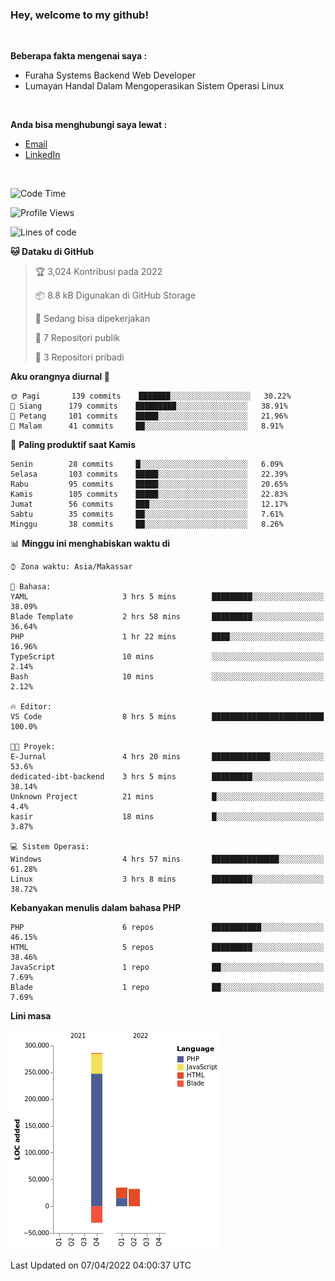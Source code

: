 <h3>Hey, welcome to my github!</h3>

<br>

<p><strong>Beberapa fakta mengenai saya :</strong></p>

<ul>
  <li>Furaha Systems Backend Web Developer</li>
  <li>Lumayan Handal Dalam Mengoperasikan Sistem Operasi Linux</li>
</ul>

<br>

<p><strong>Anda bisa menghubungi saya lewat :</strong></p>

<ul>
  <li><a href="mailto:renaldiapriyanto419@gmail.com">Email</a></li>
  <li><a href="https://www.linkedin.com/in/renaldi-kadang-314314206/">LinkedIn</a></li>
</ul>

<br>

<!--START_SECTION:waka-->
![Code Time](http://img.shields.io/badge/Code%20Time-55%20hrs%2048%20mins-blue)

![Profile Views](http://img.shields.io/badge/Profil%20dilihat-2-blue)

![Lines of code](https://img.shields.io/badge/Sejak%20Hello%20World%20aku%20telah%20menulis-323%20Thousand%20baris%20kode-blue)

**🐱 Dataku di GitHub** 

> 🏆 3,024 Kontribusi pada 2022
 > 
> 📦 8.8 kB Digunakan di GitHub Storage 
 > 
> 💼 Sedang bisa dipekerjakan
 > 
> 📜 7 Repositori publik 
 > 
> 🔑 3 Repositori pribadi  
 > 
**Aku orangnya diurnal 🐤** 

```text
🌞 Pagi       139 commits    ███████░░░░░░░░░░░░░░░░░░   30.22% 
🌆 Siang      179 commits    █████████░░░░░░░░░░░░░░░░   38.91% 
🌃 Petang     101 commits    █████░░░░░░░░░░░░░░░░░░░░   21.96% 
🌙 Malam      41 commits     ██░░░░░░░░░░░░░░░░░░░░░░░   8.91%

```
📅 **Paling produktif saat Kamis** 

```text
Senin        28 commits     █░░░░░░░░░░░░░░░░░░░░░░░░   6.09% 
Selasa       103 commits    █████░░░░░░░░░░░░░░░░░░░░   22.39% 
Rabu         95 commits     █████░░░░░░░░░░░░░░░░░░░░   20.65% 
Kamis        105 commits    █████░░░░░░░░░░░░░░░░░░░░   22.83% 
Jumat        56 commits     ███░░░░░░░░░░░░░░░░░░░░░░   12.17% 
Sabtu        35 commits     ██░░░░░░░░░░░░░░░░░░░░░░░   7.61% 
Minggu       38 commits     ██░░░░░░░░░░░░░░░░░░░░░░░   8.26%

```


📊 **Minggu ini menghabiskan waktu di** 

```text
⌚︎ Zona waktu: Asia/Makassar

💬 Bahasa: 
YAML                     3 hrs 5 mins        █████████░░░░░░░░░░░░░░░░   38.09% 
Blade Template           2 hrs 58 mins       █████████░░░░░░░░░░░░░░░░   36.64% 
PHP                      1 hr 22 mins        ████░░░░░░░░░░░░░░░░░░░░░   16.96% 
TypeScript               10 mins             ░░░░░░░░░░░░░░░░░░░░░░░░░   2.14% 
Bash                     10 mins             ░░░░░░░░░░░░░░░░░░░░░░░░░   2.12%

🔥 Editor: 
VS Code                  8 hrs 5 mins        █████████████████████████   100.0%

🐱‍💻 Proyek: 
E-Jurnal                 4 hrs 20 mins       █████████████░░░░░░░░░░░░   53.6% 
dedicated-ibt-backend    3 hrs 5 mins        █████████░░░░░░░░░░░░░░░░   38.14% 
Unknown Project          21 mins             █░░░░░░░░░░░░░░░░░░░░░░░░   4.4% 
kasir                    18 mins             █░░░░░░░░░░░░░░░░░░░░░░░░   3.87%

💻 Sistem Operasi: 
Windows                  4 hrs 57 mins       ███████████████░░░░░░░░░░   61.28% 
Linux                    3 hrs 8 mins        █████████░░░░░░░░░░░░░░░░   38.72%

```

**Kebanyakan menulis dalam bahasa PHP** 

```text
PHP                      6 repos             ███████████░░░░░░░░░░░░░░   46.15% 
HTML                     5 repos             █████████░░░░░░░░░░░░░░░░   38.46% 
JavaScript               1 repo              ██░░░░░░░░░░░░░░░░░░░░░░░   7.69% 
Blade                    1 repo              ██░░░░░░░░░░░░░░░░░░░░░░░   7.69%

```


**Lini masa**

![Chart not found](https://raw.githubusercontent.com/Sylent-Sys/Sylent-Sys/main/charts/bar_graph.png) 


 Last Updated on 07/04/2022 04:00:37 UTC
<!--END_SECTION:waka-->
